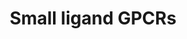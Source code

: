 ---
annotations:
- type: Pathway Ontology
  value: G protein mediated signaling pathway
authors:
- MaintBot
- Egonw
- Lindarieswijk
- Khanspers
- Eweitz
description: 'G protein–coupled receptors (GPCRs) which are also known as seven-(pass)-transmembrane
  domain receptors, 7TM receptors, heptahelical receptors, serpentine receptor, and
  G protein–linked receptors (GPLR), constitute a large protein family of receptors
  that detect molecules outside the cell and activate internal signal transduction
  pathways and, ultimately, cellular responses. Coupling with G proteins, they are
  called seven-transmembrane receptors because they pass through the cell membrane
  seven times. Source: [https://en.wikipedia.org/wiki/G_protein–coupled_receptor Wikipedia]  These
  small ligand receptors are part of the Rhodopsin-like family of GPCRs. Source: [https://en.wikipedia.org/wiki/Rhodopsin-like_receptors
  Wikipedia]'
last-edited: 2021-05-19
organisms:
- Gallus gallus
redirect_from:
- /index.php/Pathway:WP746
- /instance/WP746
schema-jsonld:
- '@context': https://schema.org/
  '@id': https://wikipathways.github.io/pathways/WP746.html
  '@type': Dataset
  creator:
    '@type': Organization
    name: WikiPathways
  description: 'G protein–coupled receptors (GPCRs) which are also known as seven-(pass)-transmembrane
    domain receptors, 7TM receptors, heptahelical receptors, serpentine receptor,
    and G protein–linked receptors (GPLR), constitute a large protein family of receptors
    that detect molecules outside the cell and activate internal signal transduction
    pathways and, ultimately, cellular responses. Coupling with G proteins, they are
    called seven-transmembrane receptors because they pass through the cell membrane
    seven times. Source: [https://en.wikipedia.org/wiki/G_protein–coupled_receptor
    Wikipedia]  These small ligand receptors are part of the Rhodopsin-like family
    of GPCRs. Source: [https://en.wikipedia.org/wiki/Rhodopsin-like_receptors Wikipedia]'
  keywords:
  - Mel-1C
  - PTGER1
  - Prostanoids
  - EDG2
  - PTGER4
  - EDG6
  - MTNR1A
  - PTGDR
  - Cannabinoid
  - PTGIR
  - PTAFR
  - PTGER2
  - TBXA2R
  - CNR1
  - Lysophosphatidic
  - Melatonin
  - CNR2
  - S1PR1
  - EDG5
  - Acid
  - PTGFR
  - MTNR1B
  - EDG3
  - PTGER3
  license: CC0
  name: Small ligand GPCRs
seo: CreativeWork
title: Small ligand GPCRs
wpid: WP746
---
